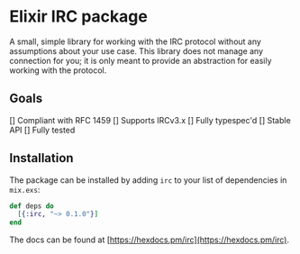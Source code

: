 # Elixir IRC package

A small, simple library for working with the IRC protocol without any assumptions
about your use case. This library does not manage any connection for you; it is
only meant to provide an abstraction for easily working with the protocol.

## Goals
[] Compliant with RFC 1459
[] Supports IRCv3.x
[] Fully typespec'd
[] Stable API
[] Fully tested

## Installation

The package can be installed by adding `irc` to your list of dependencies in
`mix.exs`:

```elixir
def deps do
  [{:irc, "~> 0.1.0"}]
end
```

The docs can be found at [https://hexdocs.pm/irc](https://hexdocs.pm/irc).
